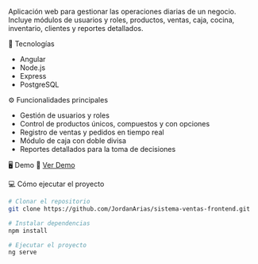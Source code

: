 Aplicación web para gestionar las operaciones diarias de un negocio.  
Incluye módulos de usuarios y roles, productos, ventas, caja, cocina, inventario, clientes y reportes detallados.

🚀 Tecnologías
- Angular
- Node.js
- Express
- PostgreSQL

⚙️ Funcionalidades principales
- Gestión de usuarios y roles
- Control de productos únicos, compuestos y con opciones
- Registro de ventas y pedidos en tiempo real
- Módulo de caja con doble divisa
- Reportes detallados para la toma de decisiones

🖥️ Demo
🔗 [Ver Demo](https://jordandeveloper.netlify.app/sistema-de-ventas/)

💻 Cómo ejecutar el proyecto
```bash
# Clonar el repositorio
git clone https://github.com/JordanArias/sistema-ventas-frontend.git

# Instalar dependencias
npm install

# Ejecutar el proyecto
ng serve
